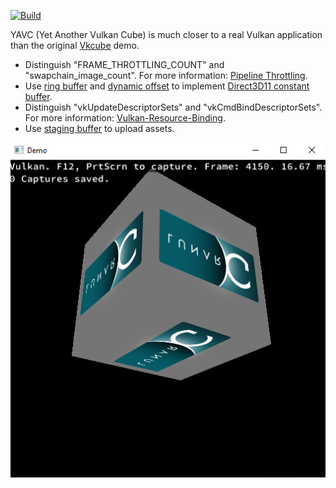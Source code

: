 [![Build](https://github.com/YuqiaoZhang/YAVC/actions/workflows/build.yml/badge.svg)](https://github.com/YuqiaoZhang/YAVC/actions/workflows/build.yml)  

YAVC (Yet Another Vulkan Cube) is much closer to a real Vulkan application than the original [Vkcube](https://github.com/KhronosGroup/Vulkan-Tools/tree/master/cube) demo.  

- Distinguish "FRAME_THROTTLING_COUNT" and "swapchain_image_count". For more information: [Pipeline Throttling](https://community.arm.com/arm-community-blogs/b/graphics-gaming-and-vr-blog/posts/the-mali-gpu-an-abstract-machine-part-1---frame-pipelining).  
- Use [ring buffer](https://docs.microsoft.com/en-us/windows/win32/direct3d12/fence-based-resource-management#ring-buffer-scenario) and [dynamic offset](https://github.com/KhronosGroup/Vulkan-Samples/tree/master/samples/api/dynamic_uniform_buffers) to implement [Direct3D11 constant buffer](https://developer.nvidia.com/content/constant-buffers-without-constant-pain-0).  
- Distinguish "vkUpdateDescriptorSets" and "vkCmdBindDescriptorSets". For more information: [Vulkan-Resource-Binding](https://yuqiaozhang.github.io/Vulkan/Resource-Binding.html).  
- Use [staging buffer](https://github.com/google/angle/blob/main/src/libANGLE/renderer/vulkan/vk_helpers.cpp#L7308) to upload assets.  

![](README.png)  
